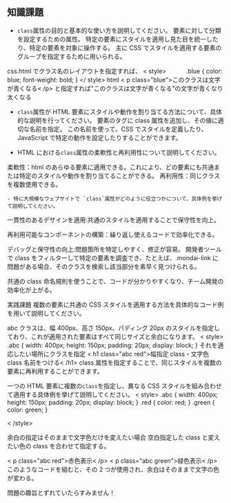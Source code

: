 ## 知識課題

- `class`属性の目的と基本的な使い方を説明してください。
  要素に対して分類を設定するための属性。
  特定の要素にスタイルを適用し見た目を統一したり、特定の要素を対象に操作する。
  主に CSS でスタイルを適用する要素のグループを指定するために用いられる。

css.html でクラス名のレイアウトを指定すれば、
< style>
　　　.blue {
color: blue;
font-weight: bold;
}
</ style>
html
< p class="blue">このクラスは文字が青くなる< /p>
と指定すれば"このクラスは文字が青くなる"の文字が青くなり太くなる

- `class`属性が HTML 要素にスタイルや動作を割り当てる方法について、具体的な説明を行ってください。
  要素のタグに class 属性を追加し、その値に適切な名前を指定。
  この名前を使って、CSS でスタイルを定義したり、JavaScript で特定の動作を設定したりすることができます。

- HTML における`class`属性の柔軟性と再利用性について説明してください。

柔軟性：html のあらゆる要素に適用できる。これにより、どの要素にも共通または特定のスタイルや動作を割り当てることができる。
再利用性：同じクラスを複数使用できる。

    - 特に大規模なウェブサイトで `class`属性がどのように役立つかについて、具体例を挙げて説明してください。

一貫性のあるデザインを適用:共通のスタイルを適用することで保守性を向上。

再利用可能なコンポーネントの構築：繰り返し使えるコードで効率化できる。

デバッグと保守性の向上:問題箇所を特定しやすく、修正が容易。
開発者ツールで class をフィルターして特定の要素を調査でき、たとえば、.mondai-link に問題がある場合、そのクラスを検索し該当部分を素早く見つけられる。

共通の class 命名規則を使うことで、コードが分かりやすくなり、チーム開発の効率化が上がる。

実践課題
複数の要素に共通の CSS スタイルを適用する方法を具体的なコード例を用いて説明してください。

abc クラスは、幅 400px、高さ 150px、パディング 20px のスタイルを指定しており、これが適用された要素はすべて同じサイズと余白になります。
< style>
.abc {
width: 400px;
height: 150px;
padding: 20px;
display: block;
}
それを適応したい場所にクラスを指定
< h1 class="abc red">幅指定 class・文字色 class 名前をつける< /h1>
class 属性を指定することで、同じスタイルを複数の要素に再利用することができます。

一つの HTML 要素に複数の`class`を指定し、異なる CSS スタイルを組み合わせて適用する具体例を挙げて説明してください。
< style>
.abc {
width: 400px;
height: 150px;
padding: 20px;
display: block;
}
.red {
color: red;
}
.green {
color: green;
}

< /style>

余白の指定はそのままで文字色だけを変えたい場合
空白指定した class と変えたい色の class を合わせて指定する。

< p class="abc red">赤色表示< /p>
< p class="abc green">緑色表示< /p>
このようなコードを組むと、その 2 つが使用され、余白はそのままで文字の色が変わる。

問題の趣旨とずれていたらすみません！
